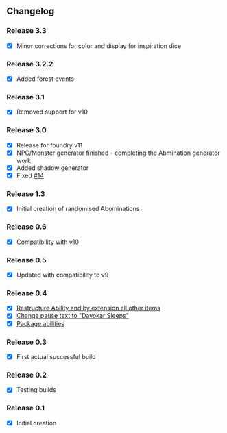 ## Changelog
### Release 3.3
- [x] Minor corrections for color and display for inspiration dice

### Release 3.2.2
- [x] Added forest events
### Release 3.1
- [x] Removed support for v10
### Release 3.0
- [x] Release for foundry v11
- [x] NPC/Monster generator finished - completing the Abmination generator work
- [x] Added shadow generator
- [x] Fixed [#14](https://github.com/bithir/symbaroum-bithir-mod/issues/14)
### Release 1.3
- [x] Initial creation of randomised Abominations
### Release 0.6
- [x] Compatibility with v10
### Release 0.5
- [x] Updated with compatibility to v9
### Release 0.4
- [x] [Restructure Ability and by extension all other items](https://github.com/bithir/symbaroum-bithir-mod/issues/8)
- [x] [Change pause text to "Davokar Sleeps"](https://github.com/bithir/symbaroum-bithir-mod/issues/7)
- [x] [Package abilities](https://github.com/bithir/symbaroum-bithir-mod/issues/6)
### Release 0.3
- [x] First actual successful build
### Release 0.2
- [x]  Testing builds
### Release 0.1
- [x] Initial creation
